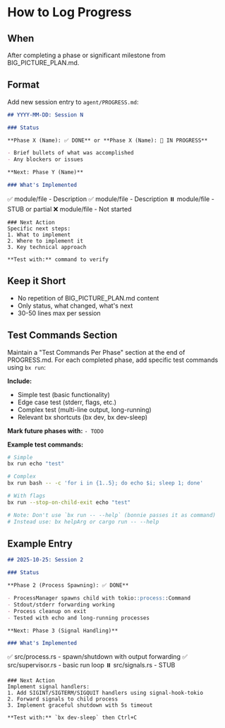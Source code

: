 # How to Log Progress

## When

After completing a phase or significant milestone from BIG_PICTURE_PLAN.md.

## Format

Add new session entry to `agent/PROGRESS.md`:

```markdown
## YYYY-MM-DD: Session N

### Status

**Phase X (Name): ✅ DONE** or **Phase X (Name): 🚧 IN PROGRESS**

- Brief bullets of what was accomplished
- Any blockers or issues

**Next: Phase Y (Name)**

### What's Implemented
```

✅ module/file - Description ✅ module/file - Description ⏸️ module/file - STUB
or partial ❌ module/file - Not started

```
### Next Action
Specific next steps:
1. What to implement
2. Where to implement it
3. Key technical approach

**Test with:** command to verify
```

## Keep it Short

- No repetition of BIG_PICTURE_PLAN.md content
- Only status, what changed, what's next
- 30-50 lines max per session

## Test Commands Section

Maintain a "Test Commands Per Phase" section at the end of PROGRESS.md. For each
completed phase, add specific test commands using `bx run`:

**Include:**

- Simple test (basic functionality)
- Edge case test (stderr, flags, etc.)
- Complex test (multi-line output, long-running)
- Relevant bx shortcuts (bx dev, bx dev-sleep)

**Mark future phases with:** `- TODO`

**Example test commands:**

```bash
# Simple
bx run echo "test"

# Complex
bx run bash -- -c 'for i in {1..5}; do echo $i; sleep 1; done'

# With flags
bx run --stop-on-child-exit echo "test"

# Note: Don't use `bx run -- --help` (bonnie passes it as command)
# Instead use: bx helpArg or cargo run -- --help
```

## Example Entry

```markdown
## 2025-10-25: Session 2

### Status

**Phase 2 (Process Spawning): ✅ DONE**

- ProcessManager spawns child with tokio::process::Command
- Stdout/stderr forwarding working
- Process cleanup on exit
- Tested with echo and long-running processes

**Next: Phase 3 (Signal Handling)**

### What's Implemented
```

✅ src/process.rs - spawn/shutdown with output forwarding ✅ src/supervisor.rs -
basic run loop ⏸️ src/signals.rs - STUB

```
### Next Action
Implement signal handlers:
1. Add SIGINT/SIGTERM/SIGQUIT handlers using signal-hook-tokio
2. Forward signals to child process
3. Implement graceful shutdown with 5s timeout

**Test with:** `bx dev-sleep` then Ctrl+C
```
